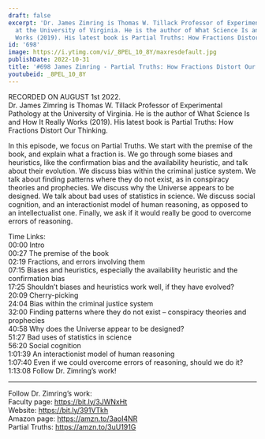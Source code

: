 ```yaml
---
draft: false
excerpt: 'Dr. James Zimring is Thomas W. Tillack Professor of Experimental Pathology
  at the University of Virginia. He is the author of What Science Is and How It Really
  Works (2019). His latest book is Partial Truths: How Fractions Distort Our Thinking.'
id: '698'
image: https://i.ytimg.com/vi/_8PEL_10_8Y/maxresdefault.jpg
publishDate: 2022-10-31
title: '#698 James Zimring - Partial Truths: How Fractions Distort Our Thinking'
youtubeid: _8PEL_10_8Y
---
```

RECORDED ON AUGUST 1st 2022.  
Dr. James Zimring is Thomas W. Tillack Professor of Experimental Pathology at the University of Virginia. He is the author of What Science Is and How It Really Works (2019). His latest book is Partial Truths: How Fractions Distort Our Thinking.

In this episode, we focus on Partial Truths. We start with the premise of the book, and explain what a fraction is. We go through some biases and heuristics, like the confirmation bias and the availability heuristic, and talk about their evolution. We discuss bias within the criminal justice system. We talk about finding patterns where they do not exist, as in conspiracy theories and prophecies. We discuss why the Universe appears to be designed. We talk about bad uses of statistics in science. We discuss social cognition, and an interactionist model of human reasoning, as opposed to an intellectualist one. Finally, we ask if it would really be good to overcome errors of reasoning.

Time Links:  
00:00 Intro  
00:27  The premise of the book  
02:19  Fractions, and errors involving them  
07:15  Biases and heuristics, especially the availability heuristic and the confirmation bias  
17:25  Shouldn’t biases and heuristics work well, if they have evolved?  
20:09  Cherry-picking  
24:04  Bias within the criminal justice system  
32:00  Finding patterns where they do not exist – conspiracy theories and prophecies  
40:58  Why does the Universe appear to be designed?  
51:27  Bad uses of statistics in science  
56:20  Social cognition  
1:01:39  An interactionist model of human reasoning  
1:07:40  Even if we could overcome errors of reasoning, should we do it?  
1:13:08  Follow Dr. Zimring’s work!

---

Follow Dr. Zimring’s work:  
Faculty page: https://bit.ly/3JWNxHt  
Website: https://bit.ly/391VTkh  
Amazon page: https://amzn.to/3aoI4NR  
Partial Truths: https://amzn.to/3uU191G
